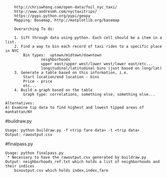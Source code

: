         http://chriswhong.com/open-data/foil_nyc_taxi/
        http://www.andresmh.com/nyctaxitrips/
        https://pypi.python.org/pypi/geopy
        Mapping: Basemap, http://matplotlib.org/basemap

        Overarching To do:

        1. Sift through data using python. Each cell should be a item in a list. 
        2. Find a way to bin each record of taxi rides to a specific place in NYC
        	Bin types:	uptown/midtown/downtown
        			neighborhoods
	        		upper east/upper west/lower west/lower east/etc...
		        	longitudinal/latitudinal bins (just based on long/lat)
        3. Generate a table based on this information, i.e.     
        	Start location/end location - bins
        	Price - price
        	etc...
        4. Build a graph based on the table
        	Graph type: correlations, something else, something else...

	Alternatives:
	A) Examine tip data to find highest and lowest tipped areas of manhattan/NY
	

#buildraw.py	

```
Usage: python buildraw.py -f <trip fare data> -t <trip data>
Output: rawoutput.csv
```

#finalpass.py

```
Usage: python finalpass.py
`* Necessary to have the rawoutput.csv generated by buildraw.py
Output: neighborhoods_ref.txt which holds a list of neighborhoods and their indices
	binoutput.csv which holds index,index,fare
```
